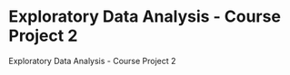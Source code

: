 Exploratory Data Analysis - Course Project 2
================

Exploratory Data Analysis - Course Project 2

